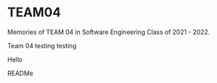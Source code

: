 # TEAM04
Memories of TEAM 04 in Software Engineering Class of 2021 - 2022.

Team 04
testing
testing

Hello

READMe
